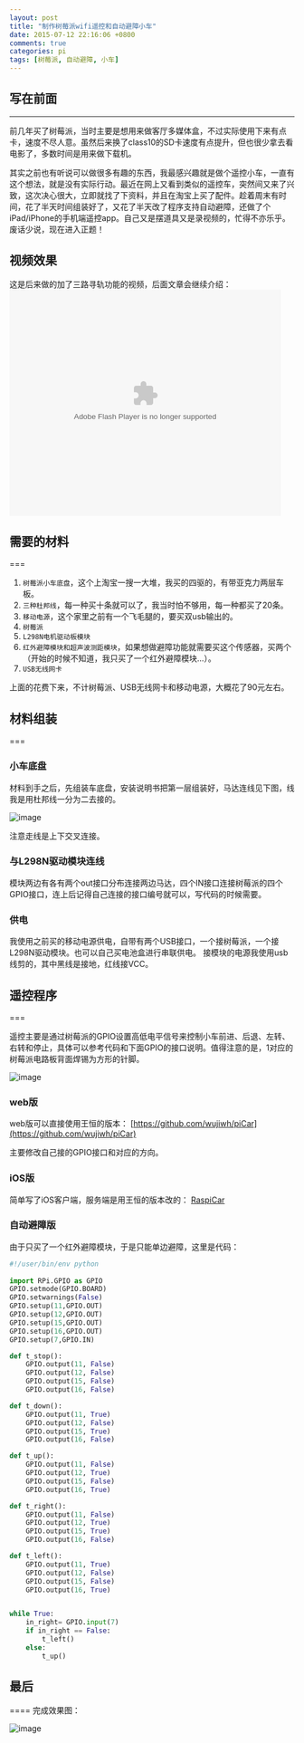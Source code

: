 ```yaml
---
layout: post
title: "制作树莓派wifi遥控和自动避障小车"
date: 2015-07-12 22:16:06 +0800
comments: true
categories: pi
tags: [树莓派, 自动避障, 小车]
---
```



## 写在前面
----
前几年买了树莓派，当时主要是想用来做客厅多媒体盒，不过实际使用下来有点卡，速度不尽人意。虽然后来换了class10的SD卡速度有点提升，但也很少拿去看电影了，多数时间是用来做下载机。

其实之前也有听说可以做很多有趣的东西，我最感兴趣就是做个遥控小车，一直有这个想法，就是没有实际行动。最近在网上又看到类似的遥控车，突然间又来了兴致，这次决心很大，立即就找了下资料，并且在淘宝上买了配件。趁着周末有时间，花了半天时间组装好了，又花了半天改了程序支持自动避障，还做了个iPad/iPhone的手机端遥控app。自己又是摆道具又是录视频的，忙得不亦乐乎。废话少说，现在进入正题！

## 视频效果

这是后来做的加了三路寻轨功能的视频，后面文章会继续介绍：
<embed src="http://player.youku.com/player.php/sid/XMTI4Nzk0NjMyOA==/v.swf" allowFullScreen="true" quality="high" width="480" height="400" align="middle" allowScriptAccess="always" type="application/x-shockwave-flash"></embed>

<!-- more -->

## 需要的材料
===
1. `树莓派小车底盘`，这个上淘宝一搜一大堆，我买的四驱的，有带亚克力两层车板。
2. `三种杜邦线`，每一种买十条就可以了，我当时怕不够用，每一种都买了20条。
3. `移动电源`，这个家里之前有一个飞毛腿的，要买双usb输出的。
4. `树莓派`
5. `L298N电机驱动板模块`
6. `红外避障模块和超声波测距模块`，如果想做避障功能就需要买这个传感器，买两个（开始的时候不知道，我只买了一个红外避障模块...）。
7. `USB无线网卡`

上面的花费下来，不计树莓派、USB无线网卡和移动电源，大概花了90元左右。

## 材料组装
===

### 小车底盘
材料到手之后，先组装车底盘，安装说明书把第一层组装好，马达连线见下图，线我是用杜邦线一分为二去接的。

![image](/blogImages/car_01.jpg)

注意走线是上下交叉连接。

### 与L298N驱动模块连线

模块两边有各有两个out接口分布连接两边马达，四个IN接口连接树莓派的四个GPIO接口，连上后记得自己连接的接口编号就可以，写代码的时候需要。

### 供电

我使用之前买的移动电源供电，自带有两个USB接口，一个接树莓派，一个接L298N驱动模块。也可以自己买电池盒进行串联供电。
接模块的电源我使用usb线剪的，其中黑线是接地，红线接VCC。

## 遥控程序
===

遥控主要是通过树莓派的GPIO设置高低电平信号来控制小车前进、后退、左转、右转和停止，具体可以参考代码和下面GPIO的接口说明。值得注意的是，1对应的树莓派电路板背面焊锡为方形的针脚。

![image](/blogImages/pi_GPIO.png)

### web版
web版可以直接使用王恒的版本：
[https://github.com/wujiwh/piCar](https://github.com/wujiwh/piCar)

主要修改自己接的GPIO接口和对应的方向。

### iOS版
简单写了iOS客户端，服务端是用王恒的版本改的：
[RaspiCar](https://github.com/MellongLau/RaspiCar)

### 自动避障版
由于只买了一个红外避障模块，于是只能单边避障，这里是代码：

```python
#!/user/bin/env python
 
import RPi.GPIO as GPIO
GPIO.setmode(GPIO.BOARD)
GPIO.setwarnings(False)
GPIO.setup(11,GPIO.OUT)
GPIO.setup(12,GPIO.OUT)
GPIO.setup(15,GPIO.OUT)
GPIO.setup(16,GPIO.OUT)
GPIO.setup(7,GPIO.IN)

def t_stop():
	GPIO.output(11, False)
	GPIO.output(12, False)
	GPIO.output(15, False)
	GPIO.output(16, False)

def t_down():
	GPIO.output(11, True)
	GPIO.output(12, False)
	GPIO.output(15, True)
	GPIO.output(16, False)

def t_up():
	GPIO.output(11, False)
	GPIO.output(12, True)
	GPIO.output(15, False)
	GPIO.output(16, True)

def t_right():
	GPIO.output(11, False)
	GPIO.output(12, True)
	GPIO.output(15, True)
	GPIO.output(16, False)

def t_left():
	GPIO.output(11, True)
	GPIO.output(12, False)
	GPIO.output(15, False)
	GPIO.output(16, True)


while True:
    in_right= GPIO.input(7)
    if in_right == False:
    	t_left()
    else:
   		t_up()
```



## 最后
====
完成效果图：

![image](/blogImages/car_02.jpg)
